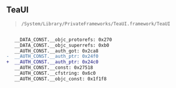 ## TeaUI

> `/System/Library/PrivateFrameworks/TeaUI.framework/TeaUI`

```diff

   __DATA_CONST.__objc_protorefs: 0x270
   __DATA_CONST.__objc_superrefs: 0xb0
   __AUTH_CONST.__auth_got: 0x2ca8
-  __AUTH_CONST.__auth_ptr: 0x24f0
+  __AUTH_CONST.__auth_ptr: 0x24c0
   __AUTH_CONST.__const: 0x27518
   __AUTH_CONST.__cfstring: 0x6c0
   __AUTH_CONST.__objc_const: 0x1f1f8

```
